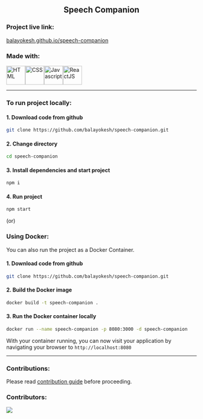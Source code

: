 <h2 align='center'>Speech Companion</h2>

### Project live link: 
[balayokesh.github.io/speech-companion](https://balayokesh.github.io/speech-companion/)

### Made with:
<img src="https://cdn.jsdelivr.net/gh/devicons/devicon/icons/html5/html5-original.svg" width=50 title='HTML' /><img src="https://cdn.jsdelivr.net/gh/devicons/devicon/icons/css3/css3-original.svg" width=50 title='CSS' /><img src="https://cdn.jsdelivr.net/gh/devicons/devicon/icons/javascript/javascript-original.svg" width=50 title='Javascript' /><img src="https://cdn.jsdelivr.net/gh/devicons/devicon/icons/react/react-original.svg" width=50 title='ReactJS' />

---

### To run project locally:
#### 1. Download code from github
```bash
git clone https://github.com/balayokesh/speech-companion.git
```
#### 2. Change directory
```bash
cd speech-companion
```
#### 3. Install dependencies and start project
```bash
npm i 
```
#### 4. Run project
```bash
npm start
```
(or)
### Using Docker:
You can also run the project as a Docker Container.
#### 1. Download code from github
```bash
git clone https://github.com/balayokesh/speech-companion.git
```
#### 2. Build the Docker image
```bash 
docker build -t speech-companion .
```
#### 3. Run the Docker container locally
```bash
docker run --name speech-companion -p 8080:3000 -d speech-companion
```
With your container running, you can now visit your application by navigating your browser to `http://localhost:8080`

----

### Contributions:
Please read [contribution guide](https://github.com/balayokesh/speech-companion/blob/main/CONTRIBUTING.md) before proceeding.

### Contributors: 
<a href="https://github.com/balayokesh/speech-companion/graphs/contributors">
  <img src="https://contrib.rocks/image?repo=balayokesh/speech-companion" />
</a>
